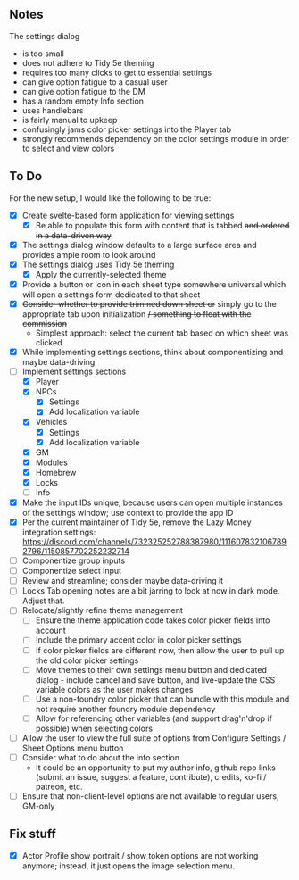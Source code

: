 ## Notes

The settings dialog
- is too small
- does not adhere to Tidy 5e theming
- requires too many clicks to get to essential settings
- can give option fatigue to a casual user
- can give option fatigue to the DM
- has a random empty Info section
- uses handlebars
- is fairly manual to upkeep
- confusingly jams color picker settings into the Player tab
- strongly recommends dependency on the color settings module in order to select and view colors

## To Do

For the new setup, I would like the following to be true:
- [x] Create svelte-based form application for viewing settings
  - [x] Be able to populate this form with content that is tabbed ~~and ordered in a data-driven way~~
- [x] The settings dialog window defaults to a large surface area and provides ample room to look around
- [x] The settings dialog uses Tidy 5e theming
  - [x] Apply the currently-selected theme
- [x] Provide a button or icon in each sheet type somewhere universal which will open a settings form dedicated to that sheet
- [x] ~~Consider whether to provide trimmed down sheet or~~ simply go to the appropriate tab upon initialization ~~/ something to float with the commission~~
  - Simplest approach: select the current tab based on which sheet was clicked
- [x] While implementing settings sections, think about componentizing and maybe data-driving
- [ ] Implement settings sections
  - [x] Player
  - [x] NPCs
    - [x] Settings
    - [x] Add localization variable
  - [x] Vehicles
    - [x] Settings
    - [x] Add localization variable
  - [x] GM
  - [x] Modules
  - [x] Homebrew
  - [x] Locks
  - [ ] Info
- [x] Make the input IDs unique, because users can open multiple instances of the settings window; use context to provide the app ID
- [x] Per the current maintainer of Tidy 5e, remove the Lazy Money integration settings: https://discord.com/channels/732325252788387980/1116078321067892796/1150857702252232714
- [ ] Componentize group inputs
- [ ] Componentize select input
- [ ] Review and streamline; consider maybe data-driving it
- [ ] Locks Tab opening notes are a bit jarring to look at now in dark mode. Adjust that.
- [ ] Relocate/slightly refine theme management
  - [ ] Ensure the theme application code takes color picker fields into account
  - [ ] Include the primary accent color in color picker settings
  - [ ] If color picker fields are different now, then allow the user to pull up the old color picker settings
  - [ ] Move themes to their own settings menu button and dedicated dialog - include cancel and save button, and live-update the CSS variable colors as the user makes changes
  - [ ] Use a non-foundry color picker that can bundle with this module and not require another foundry module dependency
  - [ ] Allow for referencing other variables (and support drag'n'drop if possible) when selecting colors
- [ ] Allow the user to view the full suite of options from Configure Settings / Sheet Options menu button
- [ ] Consider what to do about the info section
  - It could be an opportunity to put my author info, github repo links (submit an issue, suggest a feature, contribute), credits, ko-fi / patreon, etc.
- [ ] Ensure that non-client-level options are not available to regular users, GM-only

## Fix stuff

- [x] Actor Profile show portrait / show token options are not working anymore; instead, it just opens the image selection menu.